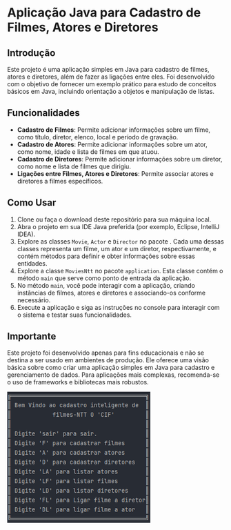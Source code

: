 # Aplicação Java para Cadastro de Filmes, Atores e Diretores

## Introdução
Este projeto é uma aplicação simples em Java para cadastro de filmes, atores e diretores, além de fazer as ligações entre eles. Foi desenvolvido com o objetivo de fornecer um exemplo prático para estudo de conceitos básicos em Java, incluindo orientação a objetos e manipulação de listas.

## Funcionalidades
- **Cadastro de Filmes**: Permite adicionar informações sobre um filme, como título, diretor, elenco, local e período de gravação.
- **Cadastro de Atores**: Permite adicionar informações sobre um ator, como nome, idade e lista de filmes em que atuou.
- **Cadastro de Diretores**: Permite adicionar informações sobre um diretor, como nome e lista de filmes que dirigiu.
- **Ligações entre Filmes, Atores e Diretores**: Permite associar atores e diretores a filmes específicos.

## Como Usar
1. Clone ou faça o download deste repositório para sua máquina local.
2. Abra o projeto em sua IDE Java preferida (por exemplo, Eclipse, IntelliJ IDEA).
3. Explore as classes `Movie`, `Actor` e `Director` no pacote . Cada uma dessas classes representa um filme, um ator e um diretor, respectivamente, e contém métodos para definir e obter informações sobre essas entidades.
4. Explore a classe `MoviesNtt` no pacote `application`. Esta classe contém o método `main` que serve como ponto de entrada da aplicação.
5. No método `main`, você pode interagir com a aplicação, criando instâncias de filmes, atores e diretores e associando-os conforme necessário.
6. Execute a aplicação e siga as instruções no console para interagir com o sistema e testar suas funcionalidades.

## Importante
Este projeto foi desenvolvido apenas para fins educacionais e não se destina a ser usado em ambientes de produção. Ele oferece uma visão básica sobre como criar uma aplicação simples em Java para cadastro e gerenciamento de dados. Para aplicações mais complexas, recomenda-se o uso de frameworks e bibliotecas mais robustos.

![Menu em ASCI](javinha.png)
